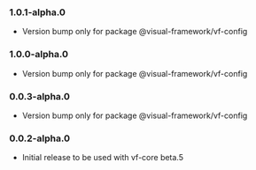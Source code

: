 ### 1.0.1-alpha.0

- Version bump only for package @visual-framework/vf-config

### 1.0.0-alpha.0

- Version bump only for package @visual-framework/vf-config

### 0.0.3-alpha.0

- Version bump only for package @visual-framework/vf-config

### 0.0.2-alpha.0

- Initial release to be used with vf-core beta.5
